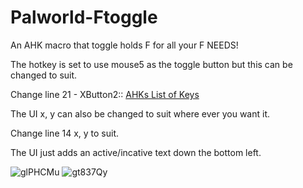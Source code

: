 # Palworld-Ftoggle
An AHK macro that toggle holds F for all your F NEEDS!

The hotkey is set to use mouse5 as the toggle button but this can be changed to suit.


Change line 21 - XButton2::  [AHKs List of Keys](https://www.autohotkey.com/docs/v1/KeyList.htm)

The UI x, y can also be changed to suit where ever you want it.

Change line 14 x, y to suit.


The UI just adds an active/incative text down the bottom left.

![glPHCMu](https://github.com/STRIKERnz/Palworld-Ftoggle/assets/51475792/bc8ec4a3-5f5d-4423-af01-1f8bcf668a59)
![gt837Qy](https://github.com/STRIKERnz/Palworld-Ftoggle/assets/51475792/1ca83e82-2d0d-43f4-a075-f2bab62c623d)
